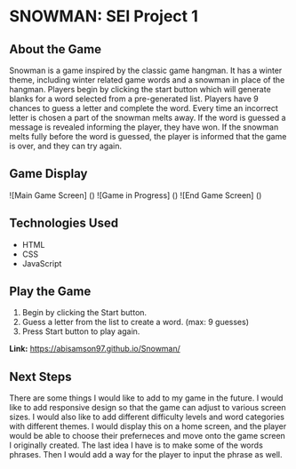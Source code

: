 # **SNOWMAN: SEI Project 1**

## **About the Game** 
Snowman is a game inspired by the classic game hangman. It has a winter theme, including winter related game words and a snowman in place of the hangman. Players begin by clicking the start button which will generate blanks for a word selected from a pre-generated list. Players have 9 chances to guess a letter and complete the word. Every time an incorrect letter is chosen a part of the snowman melts away. If the word is guessed a message is revealed informing the player, they have won. If the snowman melts fully before the word is guessed, the player is informed that the game is over, and they can try again. 

## **Game Display**
![Main Game Screen]
()
![Game in Progress]
()
![End Game Screen]
()

## **Technologies Used**
- HTML
- CSS
- JavaScript

## **Play the Game**
1. Begin by clicking the Start button.
2. Guess a letter from the list to create a word. (max: 9 guesses)
3. Press Start button to play again. 

**Link:** https://abisamson97.github.io/Snowman/

## **Next Steps**
There are some things I would like to add to my game in the future. I would like to add responsive design so that the game can adjust to various screen sizes. I would also like to add different difficulty levels and word categories with different themes. I would display this on a home screen, and the player would be able to choose their preferneces and move onto the game screen I originally created. The last idea I have is to make some of the words phrases. Then I would add a way for the player to input the phrase as well.


